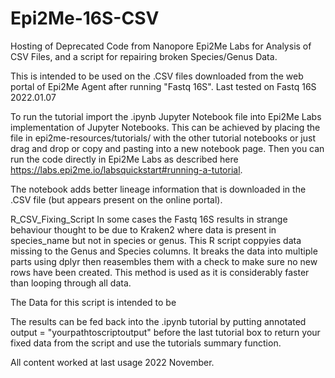 # Epi2Me-16S-CSV
Hosting of Deprecated Code from Nanopore Epi2Me Labs for Analysis of CSV Files, and a script for repairing broken Species/Genus Data. 

This is intended to be used on the .CSV files downloaded from the web portal of Epi2Me Agent after running "Fastq 16S". Last tested on Fastq 16S 2022.01.07

To run the tutorial import the .ipynb Jupyter Notebook file into Epi2Me Labs implementation of Jupyter Notebooks. This can be achieved by placing the file in epi2me-resources/tutorials/  with the other tutorial notebooks or just drag and drop or copy and pasting into a new notebook page. Then you can run the code directly in Epi2Me Labs as described here https://labs.epi2me.io/labsquickstart#running-a-tutorial.

The notebook adds better lineage information that is downloaded in the .CSV file (but appears present on the online portal).


R_CSV_Fixing_Script 
In some cases the Fastq 16S results in strange behaviour thought to be due to Kraken2 where data is present in species_name but not in species or genus. This R script  coppyies data missing to the Genus and Species columns. It breaks the data into multiple parts using dplyr then reasembles them with a check to make sure no new rows have been created. This method is used as it is considerably faster than looping through all data. 

The Data for this script is intended to be 

The results can be fed back into the .ipynb tutorial by putting 
annotated output =  "yourpathtoscriptoutput" 
before the last tutorial box to return your fixed data from the script and use the tutorials summary function.

All content worked at last usage 2022 November. 
